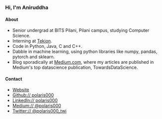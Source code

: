 ### Hi, I'm Aniruddha

#### About
- Senior undergrad at BITS Pilani, Pilani campus, studying Computer Science. 
- Interning at [Tekion](https://tekion.com/).
- Code in Python, Java, C and C++.
- Dabble in machine learning, using python libraries like numpy, pandas, pytorch and sklearn.
- Blog sporadically at [Medium.com](https://polaris000.medium.com/), where my articles are published in Medium's top datascience publication, TowardsDataScience.

#### Contact
- [Website](https://polaris000.github.io)  
- [Github:// polaris000](https://github.com/polaris000)  
- [LinkedIn:// polaris000](https://www.linkedin.com/in/polaris000)  
- [Medium:// @polaris000](https://polaris000.medium.com/)  
- [Twitter:// @polaris000\_twi](https://twitter.com/polaris000_twi)    
  
<!--
**Polaris000/Polaris000** is a ✨ _special_ ✨ repository because its `README.md` (this file) appears on your GitHub profile.

Here are some ideas to get you started:

- 🔭 I’m currently working on ...
- 🌱 I’m currently learning ...
- 👯 I’m looking to collaborate on ...
- 🤔 I’m looking for help with ...
- 💬 Ask me about ...
- 📫 How to reach me: ...
- 😄 Pronouns: ...
- ⚡ Fun fact: ...
-->
